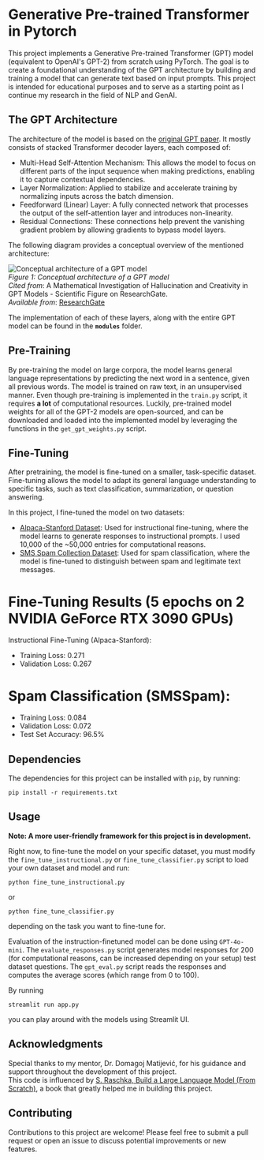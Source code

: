 # Generative Pre-trained Transformer in Pytorch
This project implements a Generative Pre-trained Transformer (GPT) model (equivalent to OpenAI's GPT-2) from scratch using PyTorch. The goal is to create a foundational understanding of the GPT architecture by building and training a model that can generate text based on input prompts. This project is intended for educational purposes and to serve as a starting point as I continue my research in the field of NLP and GenAI.

## The GPT Architecture
The architecture of the model is based on the [original GPT paper](https://s3-us-west-2.amazonaws.com/openai-assets/research-covers/language-unsupervised/language_understanding_paper.pdf).
It mostly consists of stacked Transformer decoder layers, each composed of:

- Multi-Head Self-Attention Mechanism: This allows the model to focus on different parts of the input sequence when making predictions, enabling it to capture contextual dependencies.
- Layer Normalization: Applied to stabilize and accelerate training by normalizing inputs across the batch dimension.
- Feedforward (Linear) Layer: A fully connected network that processes the output of the self-attention layer and introduces non-linearity.
- Residual Connections: These connections help prevent the vanishing gradient problem by allowing gradients to bypass model layers.

The following diagram provides a conceptual overview of the mentioned architecture:

<img src="https://github.com/user-attachments/assets/cd45144b-9a1b-4a33-ad0a-7a3f76dc6b03" alt="Conceptual architecture of a GPT model"/> <br>
*Figure 1: Conceptual architecture of a GPT model*  
*Cited from*: A Mathematical Investigation of Hallucination and Creativity in GPT Models - Scientific Figure on ResearchGate.  
*Available from*: [ResearchGate](https://www.researchgate.net/figure/Conceptual-architecture-of-a-GPT-model_fig1_370853178)

The implementation of each of these layers, along with the entire GPT model can be found in the **`modules`** folder.

## Pre-Training
By pre-training the model on large corpora, the model learns general language representations by predicting the next word in a sentence, given all previous words. The model is trained on raw text, in an unsupervised manner. Even though pre-training is implemented in the `train.py` script, it requires **a lot** of computational resources. Luckily, pre-trained model weights for all of the GPT-2 models are open-sourced, and can be downloaded and loaded into the implemented model by leveraging the functions in the `get_gpt_weights.py` script.

## Fine-Tuning
After pretraining, the model is fine-tuned on a smaller, task-specific dataset. Fine-tuning allows the model to adapt its general language understanding to specific tasks, such as text classification, summarization, or question answering. 

In this project, I fine-tuned the model on two datasets:

- [Alpaca-Stanford Dataset](https://github.com/tatsu-lab/stanford_alpaca?tab=readme-ov-file#data-release): Used for instructional fine-tuning, where the model learns to generate responses to instructional prompts. I used 10,000 of the ~50,000 entries for computational reasons.
- [SMS Spam Collection Dataset](https://www.kaggle.com/datasets/uciml/sms-spam-collection-dataset): Used for spam classification, where the model is fine-tuned to distinguish between spam and legitimate text messages.

# Fine-Tuning Results (5 epochs on 2 NVIDIA GeForce RTX 3090 GPUs)
Instructional Fine-Tuning (Alpaca-Stanford):
- Training Loss: 0.271
- Validation Loss: 0.267

# Spam Classification (SMSSpam):
- Training Loss: 0.084
- Validation Loss: 0.072
- Test Set Accuracy: 96.5%

## Dependencies
The dependencies for this project can be installed with `pip`, by running:
```
pip install -r requirements.txt
```

## Usage
**Note: A more user-friendly framework for this project is in development.**

Right now, to fine-tune the model on your specific dataset, you must modify the `fine_tune_instructional.py` or `fine_tune_classifier.py` script to load your own dataset and model and run:
```
python fine_tune_instructional.py
```
or
```
python fine_tune_classifier.py
```
depending on the task you want to fine-tune for.

Evaluation of the instruction-finetuned model can be done using `GPT-4o-mini`. 
The `evaluate_responses.py` script generates model responses for 200 (for computational reasons, can be increased depending on your setup) test dataset questions.
The `gpt_eval.py` script reads the responses and computes the average scores (which range from 0 to 100).

By running
```
streamlit run app.py
```
you can play around with the models using Streamlit UI.

## Acknowledgments
Special thanks to my mentor, Dr. Domagoj Matijević, for his guidance and support throughout the development of this project. <br>
This code is influenced by [S. Raschka, Build a Large Language Model (From Scratch)](https://www.manning.com/books/build-a-large-language-model-from-scratch), a book that greatly helped me in building this project.

## Contributing
Contributions to this project are welcome! Please feel free to submit a pull request or open an issue to discuss potential improvements or new features.



